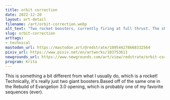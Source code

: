 ```yaml
---
title: orbit correction
date: 2022-12-20
layout: art-detail
filename: /art/orbit-correction.webp
alt_text: "Two rocket boosters, currently firing at full thrust. The ship is trying to avoid orbital collision."
slug: orbit-correction
arttags:
- technical
mastodon_url: https://mastodon.art/@redstrate/109544278668332564
pixiv_url: https://www.pixiv.net/en/artworks/103753611
newgrounds_url: https://www.newgrounds.com/art/view/redstrate/orbit-correction
program: Krita
---
```

This is something a bit different from what I usually do, which is a rocket! Technically, it's really just two giant boosters.Based off of the same one in the Rebuild of Evangelion 3.0 opening, which is probably one of my favorite sequences (ever).
